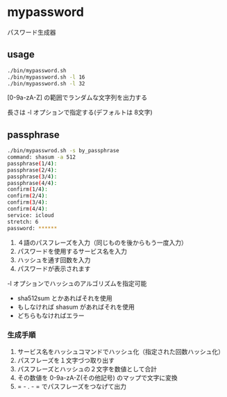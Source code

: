mypassword
==========

パスワード生成器

usage
-----

```bash
./bin/mypassword.sh
./bin/mypassword.sh -l 16
./bin/mypassword.sh -l 32
```

[0-9a-zA-Z] の範囲でランダムな文字列を出力する

長さは -l オプションで指定する(デフォルトは 8文字)

passphrase
----------

```bash
./bin/mypasswrod.sh -s by_passphrase
command: shasum -a 512
passphrase(1/4):
passphrase(2/4):
passphrase(3/4):
passphrase(4/4):
confirm(1/4):
confirm(2/4):
confirm(3/4):
confirm(4/4):
service: icloud
stretch: 6
password: ******
```

1. ４語のパスフレーズを入力（同じものを後からもう一度入力）
1. パスワードを使用するサービス名を入力
2. ハッシュを通す回数を入力
3. パスワードが表示されます

-l オプションでハッシュのアルゴリズムを指定可能
* sha512sum とかあればそれを使用
* もしなければ shasum があればそれを使用
* どちらもなければエラー

### 生成手順

1. サービス名をハッシュコマンドでハッシュ化（指定された回数ハッシュ化）
2. パスフレーズを１文字づつ取り出す
3. パスフレーズとハッシュの２文字を数値として合計
4. その数値を 0-9a-zA-Z(その他記号) のマップで文字に変換
5. = - . - = でパスフレーズをつなげて出力
